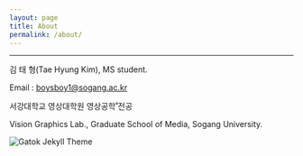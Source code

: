 ```yaml
---
layout: page
title: About
permalink: /about/
---
```

<div class="mt50"></div>

-------------------------------------------------------------------  
김 태 형(Tae Hyung Kim), MS student.

Email : boysboy1@sogang.ac.kr 

서강대학교 영상대학원 영상공학˚전공 

Vision Graphics Lab., Graduate School of Media, Sogang University. 


![Gatok Jekyll Theme]({{site.baseurl}}/images/gatok5.jpg)
